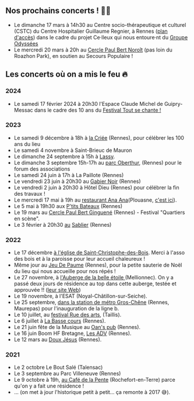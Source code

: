 ## Nos prochains concerts ! 🎉💄

* Le dimanche 17 mars à 14h30 au Centre socio-thérapeutique et culturel (CSTC) du Centre Hospitalier Guillaume Regnier, à Rennes ([plan d'accès](https://www.openstreetmap.org/way/80942610#map=18/48.11224/-1.64732)) dans le cadre du projet Ce·lleux qui nous entoure·nt du [Groupe Odyssées](https://groupe-odyssees.fr)
* Le mercredi 20 mars à 20h au [Cercle Paul Bert Noroît](https://www.openstreetmap.org/way/80899045#map=17/48.11031/-1.71039) (pas loin du Roazhon Park), en soutien au Secours Populaire !

## Les concerts où on a mis le feu 🔥

### **2024**

* Le samedi 17 février 2024 à 20h30 l'Espace Claude Michel de Guipry-Messac dans le cadre des 10 ans du [Festival Tout se chante ! ](https://toutsechante.fr/evenements/nos-chorales-ont-du-talent-16-fevrier-2024/)

### **2023**

* Le samedi 9 décembre à 18h à [la Criée](https://openagenda.com/cet-hiver-a-rennes/events/la-criee-fete-ses-100-ans-) (Rennes), pour célébrer les 100 ans du lieu
* Le samedi 4 novembre à Saint-Brieuc de Mauron
* Le dimanche 24 septembre à 15h à [Lassy](https://www.openstreetmap.org/relation/134222#map=12/48.0351/-1.8048).
* Le dimanche 3 septembre 15h-17h au [parc Oberthur](https://www.openstreetmap.org/way/192085504#map=16/48.1116/-1.6587), (Rennes) pour le forum des associations
* Le samedi 24 juin à 17h à La Paillote (Rennes)
* Le vendredi 23 juin à 20h30 au [Gabier Noir](https://www.openstreetmap.org/node/4955206124#map=18/48.10178/-1.67840) (Rennes)
* Le vendredi 2 juin à 20h30 à Hôtel Dieu (Rennes) pour célébrer la fin des travaux !
* Le mercredi 17 mai à 19h au [restaurant Ana Ana](https://www.facebook.com/AnaAnaPlouasne/)(Plouasne, [c'est ici](https://www.openstreetmap.org/way/263116412#map=16/48.3011/-2.0074)).
* Le 5 mai à 19h30 aux [P'tits Bateaux](https://www.lesptitsbateaux-rennes.com/) (Rennes)
* Le 19 mars au [Cercle Paul Bert Ginguené](https://cpbginguene.fr/infos-pratiques/) (Rennes) - Festival "Quartiers en scène".
* Le 3 février à 20h30 [au](https://facebook.com/events/s/concert-chorale-pop-michelle-m/1245705576034279/) [Sablier](https://happeningnext.com/event/concert-chorale-pop-michelle-michel-karaok%C3%A9-eid3a09q2s2kd) (Rennes)

### **2022**

* Le 17 décembre [à l'église de Saint-Christophe-des-Bois](https://www.infolocale.fr/associations/organisme-a-lasso-des-bois-519588/evenement-saint-christophe-des-bois-concert-spectacle-musical-chorale-michelle-michel-7757630). Merci à l'asso des bois et à la paroisse pour leur accueil chaleureux !
* Même jour au [Jeu De Paume](mailto:https://www.jeudepaumerennes.fr/) (Rennes), pour la petite sauterie de Noël du lieu qui nous accueille pour nos répés !
* Le 27 novembre, à [l'Auberge de la belle étoile ](https://www.infolocale.fr/professionnels/organisme-a-la-belle-etoile-517478/evenement-mellionnec-concert-spectacle-musical-chorale-michelle-michel-avec-huitres-et-muscadet-7735461)(Mellionnec). On y a passé deux jours de résidence au top dans cette auberge, testée et approuvée !! ([leur site Web](https://alabelleetoile.eu/))
* Le 19 novembre, à l'ESAT (Noyal-Châtillon-sur-Seiche).
* Le 25 septembre, [dans la station de métro Gros-Chêne](https://www.openstreetmap.org/node/8261659641#map=16/48.1252/-1.6641) (Rennes, Maurepas) pour l'inauguration de la ligne b.
* Le 10 juillet, au [festival Rue des arts](https://ruedesarts.net/-Programmation-#anchor186), (Taillis).
* Le 6 juillet à [La Basse cours](https://labassecour.org/) (Rennes).
* Le 21 juin fête de la Musique au [Oan's pub](https://fr-fr.facebook.com/oans.pubb/) (Rennes).
* Le 16 juin Boom HF Bretagne, [Les ADV](https://www.lesateliersduvent.org/) (Rennes).
* Le 12 mars au [Doux Jésus](https://fr-fr.facebook.com/doujezu/) (Rennes).

### **2021**

* Le 2 octobre Le Bout Salé (Talensac)
* Le 3 septembre au Parc Villeneuve (Rennes)
* Le 9 octobre à 19h, [au Café de la Pente](https://www.lepotcommun.com/programmation/michelle-michel-concert-de-fin-de-residence) (Rochefort-en-Terre) parce qu'on y a fait une résidence !
* ... (on met à jour l'historique petit à petit... ça remonte à 2017 😅).
